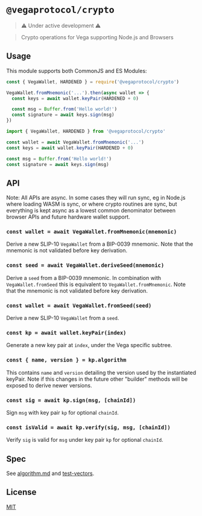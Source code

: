 # `@vegaprotocol/crypto`

> ⚠️ Under active development ⚠️

> Crypto operations for Vega supporting Node.js and Browsers

## Usage

This module supports both CommonJS and ES Modules:

```js
const { VegaWallet, HARDENED } = require('@vegaprotocol/crypto')

VegaWallet.fromMnemonic('...').then(async wallet => {
  const keys = await wallet.keyPair(HARDENED + 0)

  const msg = Buffer.from('Hello world!')
  const signature = await keys.sign(msg)
})
```

```js
import { VegaWallet, HARDENED } from '@vegaprotocol/crypto'

const wallet = await VegaWallet.fromMnemonic('...')
const keys = await wallet.keyPair(HARDENED + 0)

const msg = Buffer.from('Hello world!')
const signature = await keys.sign(msg)
```

## API

Note: All APIs are async. In some cases they will run sync, eg in Node.js
where loading WASM is sync, or where crypto routines are sync, but everything
is kept async as a lowest common denominator between browser APIs and future
hardware wallet support.

### `const wallet = await VegaWallet.fromMnemonic(mnemonic)`

Derive a new SLIP-10 `VegaWallet` from a BIP-0039 mnemonic. Note that the
mnemonic is not validated before key derivation.

### `const seed = await VegaWallet.deriveSeed(mnemonic)`

Derive a `seed` from a BIP-0039 mnemonic. In combination with
`VegaWallet.fromSeed` this is equivalent to `VegaWallet.fromMnemonic`.
Note that the mnemonic is not validated before key derivation.

### `const wallet = await VegaWallet.fromSeed(seed)`

Derive a new SLIP-10 `VegaWallet` from a `seed`.

### `const kp = await wallet.keyPair(index)`

Generate a new key pair at `index`, under the Vega specific subtree.

### `const { name, version } = kp.algorithm`

This contains `name` and `version` detailing the version used by the
instantiated keyPair. Note if this changes in the future other "builder"
methods will be exposed to derive newer versions.

### `const sig = await kp.sign(msg, [chainId])`

Sign `msg` with key pair `kp` for optional `chainId`.

### `const isValid = await kp.verify(sig, msg, [chainId])`

Verify `sig` is valid for `msg` under key pair `kp` for optional `chainId`.

## Spec

See [algorithm.md](docs/algorithm.md) and [test-vectors](docs/test-vectors.md).

## License

[MIT](LICENSE)
